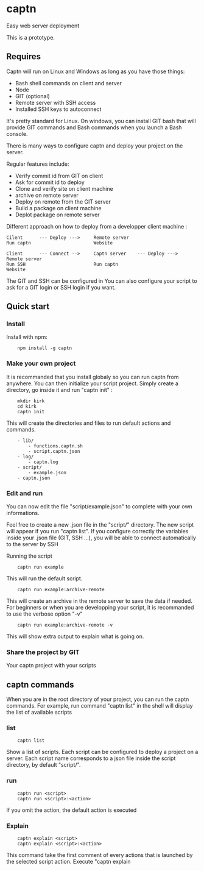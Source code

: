 # captn

Easy web server deployment

This is a prototype.

## Requires

Captn will run on Linux and Windows as long as you have those things:
- Bash shell commands on client and server
- Node
- GIT (optional)
- Remote server with SSH access
- Installed SSH keys to autoconnect

It's pretty standard for Linux. On windows, you can install GIT bash that will provide GIT commands and Bash commands when you launch a Bash console.


There is many ways to configure captn and deploy your project on the server.

Regular features include:
- Verify commit id from GIT on client
- Ask for commit id to deploy
- Clone and verify site on client machine
- archive on remote server
- Deploy on remote from the GIT server
- Build a package on client machine
- Deplot package on remote server


Different approach on how to deploy from a developper client machine :

```
Cilent		---	Deploy ---> 	Remote server
Run captn						Website

Client		--- Connect -->		Captn server	--- Deploy --->		Remote server
Run SSH							Run captn							Website
```
The GIT and SSH can be configured in
You can also configure your script to ask for a GIT login or SSH login if you want.

## Quick start

### Install

Install with npm:

```
	npm install -g captn
```

### Make your own project

It is recommanded that you install globaly so you can run captn from anywhere.
You can then initialize your script project. Simply create a directory, go inside it and run "captn init" :

```
	mkdir kirk
	cd kirk
	captn init
```

This will create the directories and files to run default actions and commands.

```
	- lib/
		- functions.captn.sh
		- script.captn.json
	- log/
		- captn.log
	- script/
		- example.json
	- captn.json
```

### Edit and run

You can now edit the file "script/example.json" to complete with your own informations.

Feel free to create a new .json file in the "script/" directory. The new script will appear if you run "captn list".
If you configure correctly the variables inside your .json file (GIT, SSH ...), you will be able to connect automatically to the server by SSH

Running the script

```
	captn run example
```
This will run the default script.

```
	captn run example:archive-remote
```
This will create an archive in the remote server to save the data if needed.
For beginners or when you are developping your script, it is recommanded to use the verbose option "-v"
```
	captn run example:archive-remote -v
```
This will show extra output to explain what is going on.

### Share the project by GIT

Your captn project with your scripts


## captn commands

When you are in the root directory of your project, you can run the captn commands. For example, run command "captn list" in the shell will display the list of available scripts

### list

```
	captn list
```

Show a list of scripts. Each script can be configured to deploy a project on a server.
Each script name corresponds to a json file inside the script directory, by default "script/".

### run

```
	captn run <script>
	captn run <script>:<action>
```

If you omit the action, the default action is executed

### Explain

```
	captn explain <script>
	captn explain <script>:<action>
```

This command take the first comment of every actions that is launched by the selected script action. Execute "captn explain <script>" to see the explanation of the default action. Execute "captn explain <script>:<action>" to see the explanation of a particular action.

### Options

You can add 

## How to cutomize your script

### Just adding a simple command

### Calling an action

A call to an action always begins with ":". So, in the command string,

```
	...
	"actions": {
		"my-action": [
			"ls -l",
			":deploy-with-git"
		],
		...
	}
```
This is an action called "my-action" that has 2 commands. When it runs, it executes "ls -l" on local machine and is calling "deploy-with-git" action. The "deploy-with-git" action can call other actions too.

If you want to see all the chain of actions, just call "captn explain example:my-action".

### More complex commands


## Actions



## Functions

## Changelog

### V0.1 First version
- Run scripts

